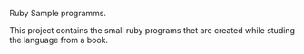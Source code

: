 Ruby Sample programms.

This project contains the small ruby programs thet are created while studing the language from a book.
